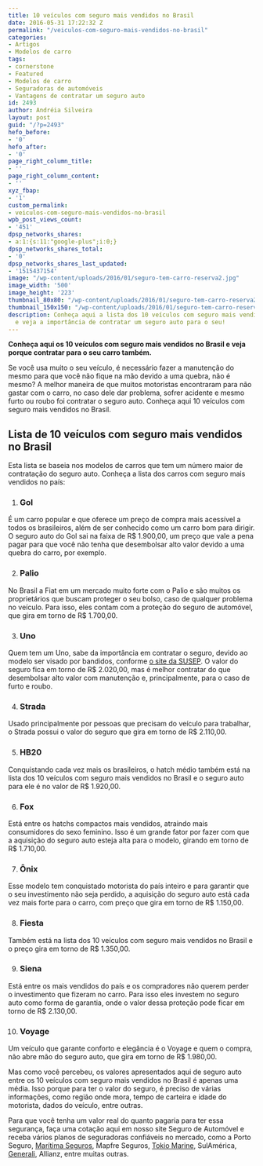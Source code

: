 ```yaml
---
title: 10 veículos com seguro mais vendidos no Brasil
date: 2016-05-31 17:22:32 Z
permalink: "/veiculos-com-seguro-mais-vendidos-no-brasil"
categories:
- Artigos
- Modelos de carro
tags:
- cornerstone
- Featured
- Modelos de carro
- Seguradoras de automóveis
- Vantagens de contratar um seguro auto
id: 2493
author: Andréia Silveira
layout: post
guid: "/?p=2493"
hefo_before:
- '0'
hefo_after:
- '0'
page_right_column_title:
- ''
page_right_column_content:
- ''
xyz_fbap:
- '1'
custom_permalink:
- veiculos-com-seguro-mais-vendidos-no-brasil
wpb_post_views_count:
- '451'
dpsp_networks_shares:
- a:1:{s:11:"google-plus";i:0;}
dpsp_networks_shares_total:
- '0'
dpsp_networks_shares_last_updated:
- '1515437154'
image: "/wp-content/uploads/2016/01/seguro-tem-carro-reserva2.jpg"
image_width: '500'
image_height: '223'
thumbnail_80x80: "/wp-content/uploads/2016/01/seguro-tem-carro-reserva2-80x80.jpg"
thumbnail_150x150: "/wp-content/uploads/2016/01/seguro-tem-carro-reserva2-150x150.jpg"
description: Conheça aqui a lista dos 10 veículos com seguro mais vendidos no Brasil
  e veja a importância de contratar um seguro auto para o seu!
---
```


**Conheça aqui os 10 veículos com seguro mais vendidos no Brasil e veja porque contratar para o seu carro também.**

Se você usa muito o seu veículo, é necessário fazer a manutenção do mesmo para que você não fique na mão devido a uma quebra, não é mesmo? A melhor maneira de que muitos motoristas encontraram para não gastar com o carro, no caso dele dar problema, sofrer acidente e mesmo furto ou roubo foi contratar o seguro auto. Conheça aqui 10 veículos com seguro mais vendidos no Brasil.

## Lista de 10 veículos com seguro mais vendidos no Brasil

Esta lista se baseia nos modelos de carros que tem um número maior de contratação do seguro auto. Conheça a lista dos carros com seguro mais vendidos no país:

  1. ### Gol

É um carro popular e que oferece um preço de compra mais acessível a todos os brasileiros, além de ser conhecido como um carro bom para dirigir. O seguro auto do Gol sai na faixa de R$ 1.900,00, um preço que vale a pena pagar para que você não tenha que desembolsar alto valor devido a uma quebra do carro, por exemplo.

<ol start="2">
  <li>
    <h3>
      Palio
    </h3>
  </li>
</ol>

No Brasil a Fiat em um mercado muito forte com o Palio e são muitos os proprietários que buscam proteger o seu bolso, caso de qualquer problema no veículo. Para isso, eles contam com a proteção do seguro de automóvel, que gira em torno de R$ 1.700,00.

<ol start="3">
  <li>
    <h3>
      Uno
    </h3>
  </li>
</ol>

Quem tem um Uno, sabe da importância em contratar o seguro, devido ao modelo ser visado por bandidos, conforme <a href="http://www.susep.gov.br/" target="_blank">o site da SUSEP</a>. O valor do seguro fica em torno de R$ 2.020,00, mas é melhor contratar do que desembolsar alto valor com manutenção e, principalmente, para o caso de furto e roubo.

<ol start="4">
  <li>
    <h3>
      Strada
    </h3>
  </li>
</ol>

Usado principalmente por pessoas que precisam do veículo para trabalhar, o Strada possui o valor do seguro que gira em torno de R$ 2.110,00.

<ol start="5">
  <li>
    <h3>
      HB20
    </h3>
  </li>
</ol>

Conquistando cada vez mais os brasileiros, o hatch médio também está na lista dos 10 veículos com seguro mais vendidos no Brasil e o seguro auto para ele é no valor de R$ 1.920,00.

<ol start="6">
  <li>
    <h3>
      Fox
    </h3>
  </li>
</ol>

Está entre os hatchs compactos mais vendidos, atraindo mais consumidores do sexo feminino. Isso é um grande fator por fazer com que a aquisição do seguro auto esteja alta para o modelo, girando em torno de R$ 1.710,00.

<ol start="7">
  <li>
    <h3>
      Ônix
    </h3>
  </li>
</ol>

Esse modelo tem conquistado motorista do país inteiro e para garantir que o seu investimento não seja perdido, a aquisição do seguro auto está cada vez mais forte para o carro, com preço que gira em torno de R$ 1.150,00.

<ol start="8">
  <li>
    <h3>
      Fiesta
    </h3>
  </li>
</ol>

Também está na lista dos 10 veículos com seguro mais vendidos no Brasil e o preço gira em torno de R$ 1.350,00.

<ol start="9">
  <li>
    <h3>
      Siena
    </h3>
  </li>
</ol>

Está entre os mais vendidos do país e os compradores não querem perder o investimento que fizeram no carro. Para isso eles investem no seguro auto como forma de garantia, onde o valor dessa proteção pode ficar em torno de R$ 2.130,00.

<ol start="10">
  <li>
    <h3>
      Voyage
    </h3>
  </li>
</ol>

Um veículo que garante conforto e elegância é o Voyage e quem o compra, não abre mão do seguro auto, que gira em torno de R$ 1.980,00.

Mas como você percebeu, os valores apresentados aqui de seguro auto entre os 10 veículos com seguro mais vendidos no Brasil é apenas uma média. Isso porque para ter o valor do seguro, é preciso de várias informações, como região onde mora, tempo de carteira e idade do motorista, dados do veículo, entre outras.

Para que você tenha um valor real do quanto pagaria para ter essa segurança, faça uma cotação aqui em nosso site Seguro de Automóvel e receba vários planos de seguradoras confiáveis no mercado, como a Porto Seguro, <a href="/maritima-seguros-auto/" target="_blank">Marítima Seguros</a>, Mapfre Seguros, <a href="/tokio-marine-seguro-automovel/" target="_blank">Tokio Marine</a>, SulAmérica, <a href="/generali-seguro-auto" target="_blank">Generali</a>, Allianz, entre muitas outras.